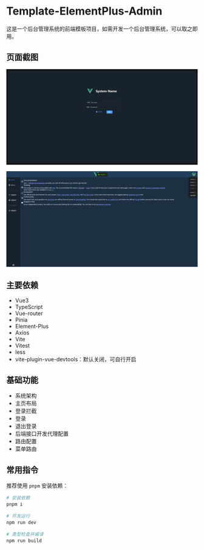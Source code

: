 # Template-ElementPlus-Admin

这是一个后台管理系统的前端模板项目，如需开发一个后台管理系统，可以取之即用。

## 页面截图

![login](./images/login.jpg)

![home](./images/home.jpg)

## 主要依赖

- Vue3
- TypeScript
- Vue-router
- Pinia
- Element-Plus
- Axios
- Vite
- Vitest
- less
- vite-plugin-vue-devtools：默认关闭，可自行开启

## 基础功能

- 系统架构
- 主页布局
- 登录拦截
- 登录
- 退出登录
- 后端接口开发代理配置
- 路由配置
- 菜单路由

## 常用指令

推荐使用 `pnpm` 安装依赖：

```sh
# 安装依赖
pnpm i
```

```sh
# 开发运行
npm run dev
```

```sh
# 类型检查并编译
npm run build
```

